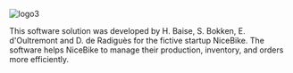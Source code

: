 ![logo3](https://user-images.githubusercontent.com/99732004/227722329-d5bd016a-a519-4fdc-a151-0de9ee417bcc.png)


This software solution was developed by H. Baise, S. Bokken, E. d'Oultremont and D. de Radiguès for the fictive startup NiceBike. 
The software helps NiceBike to manage their production, inventory, and orders more efficiently.
